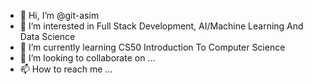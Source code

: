 - 👋 Hi, I’m @git-asim
- 👀 I’m interested in Full Stack Development, AI/Machine Learning And Data Science
- 🌱 I’m currently learning CS50 Introduction To Computer Science
- 💞️ I’m looking to collaborate on ...
- 📫 How to reach me ...

<!---
git-asim/git-asim is a ✨ special ✨ repository because its `README.md` (this file) appears on your GitHub profile.
You can click the Preview link to take a look at your changes.
--->
